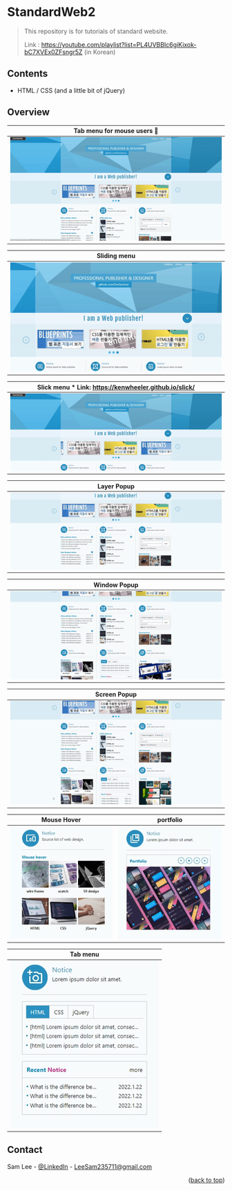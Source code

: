 # StandardWeb2
> This repository is for tutorials of standard website.
>
> Link : https://youtube.com/playlist?list=PL4UVBBIc6giKixok-bC7XVEx0ZFsngr5Z (in Korean)

<!-- CONTENTS -->
## Contents
* HTML / CSS (and a little bit of jQuery)

## Overview

| Tab menu for mouse users :raising_hand: | 
|---------------------|
| ![](./image/accessibility.gif) |

| Sliding menu | 
|---------------------|
| ![](./image/slide_menu.gif) |

| Slick menu * Link: https://kenwheeler.github.io/slick/ | 
|---------------------|
| ![](./image/slick_menu.gif) |

| Layer Popup     | 
|---------------------|
| ![](./image/layer_popup.gif) |

| Window Popup     | 
|---------------------|
| ![](./image/window_popup.gif) |

| Screen Popup     | 
|---------------------|
| ![](./image/popup.gif) |

| Mouse Hover     | portfolio   |
|---------------------|--------------------|
| ![](./image/mouse_hover.gif) | ![](./image/portfolio.gif) |

| Tab menu     | 
|---------------------|
| ![](./image/tab_menu.gif) |


<!-- CONTACT -->
## Contact

Sam Lee - [@LinkedIn](https://www.linkedin.com/in/sam-lee-343862155/) - LeeSam235711@gmail.com


<p align="right">(<a href="#top">back to top</a>)</p>
